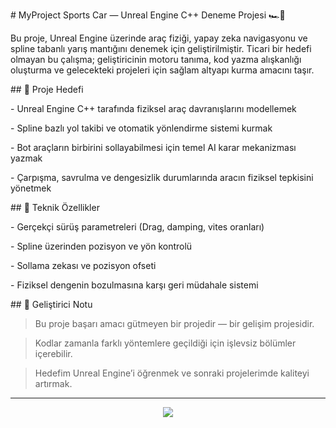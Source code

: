 \# MyProject Sports Car — Unreal Engine C++ Deneme Projesi 🏎️🧪



Bu proje, Unreal Engine üzerinde araç fiziği, yapay zeka navigasyonu ve spline tabanlı yarış mantığını denemek için geliştirilmiştir. Ticari bir hedefi olmayan bu çalışma; geliştiricinin motoru tanıma, kod yazma alışkanlığı oluşturma ve gelecekteki projeleri için sağlam altyapı kurma amacını taşır.



\## 🎯 Proje Hedefi



\- Unreal Engine C++ tarafında fiziksel araç davranışlarını modellemek  

\- Spline bazlı yol takibi ve otomatik yönlendirme sistemi kurmak  

\- Bot araçların birbirini sollayabilmesi için temel AI karar mekanizması yazmak  

\- Çarpışma, savrulma ve dengesizlik durumlarında aracın fiziksel tepkisini yönetmek



\## 🔧 Teknik Özellikler



\- Gerçekçi sürüş parametreleri (Drag, damping, vites oranları)

\- Spline üzerinden pozisyon ve yön kontrolü

\- Sollama zekası ve pozisyon ofseti

\- Fiziksel dengenin bozulmasına karşı geri müdahale sistemi



\## 📒 Geliştirici Notu



> Bu proje başarı amacı gütmeyen bir projedir — bir gelişim projesidir.  

> Kodlar zamanla farklı yöntemlere geçildiği için işlevsiz bölümler içerebilir.  

> Hedefim Unreal Engine’i öğrenmek ve sonraki projelerimde kaliteyi artırmak.



---

<p align="center">
  <img src="https://capsule-render.vercel.app/api?type=waving&color=0:0f2027,50:203a43,100:2c5364&height=200&section=footer&text=Thanks%20for%20visiting!%20🚀&fontSize=30&fontColor=ffffff" />
</p>

